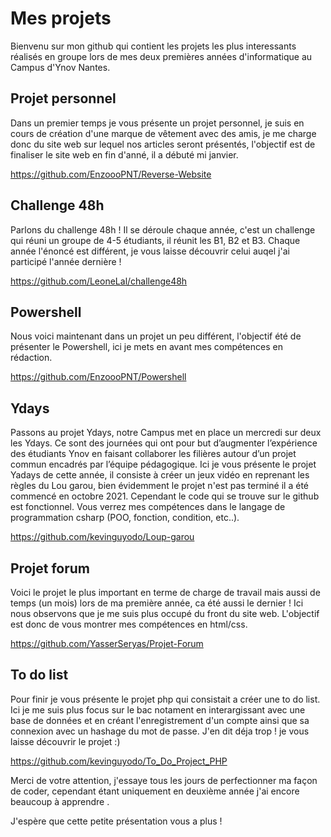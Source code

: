 # Mes projets

Bienvenu sur mon github qui contient les projets les plus interessants réalisés en groupe lors de mes deux premières années d'informatique au Campus d'Ynov Nantes.

## Projet personnel

Dans un premier temps je vous présente un projet personnel, je suis en cours de création d'une marque de vêtement avec des amis, je me charge donc du site web sur lequel nos articles seront présentés, l'objectif est de finaliser le site web en fin d'anné, il a débuté mi janvier.

https://github.com/EnzoooPNT/Reverse-Website

## Challenge 48h

Parlons du challenge 48h ! Il se déroule chaque année, c'est un challenge qui réuni un groupe de 4-5 étudiants, il réunit les B1, B2 et B3. Chaque année l'énoncé est différent, je vous laisse découvrir celui auqel j'ai participé l'année dernière !

https://github.com/LeoneLal/challenge48h

## Powershell

Nous voici maintenant dans un projet un peu différent, l'objectif été de présenter le Powershell, ici je mets en avant mes compétences en rédaction.

https://github.com/EnzoooPNT/Powershell

## Ydays 

Passons au projet Ydays, notre Campus met en place un mercredi sur deux les Ydays. Ce sont des journées qui ont pour but d’augmenter l’expérience des étudiants Ynov en faisant collaborer les filières autour d’un projet commun encadrés par l’équipe pédagogique.
Ici je vous présente le projet Yadays de cette année, il consiste à créer un jeux vidéo en reprenant les règles du Lou garou, bien évidemment le projet n'est pas terminé il a été commencé en octobre 2021. Cependant le code qui se trouve sur le github est fonctionnel. Vous verrez mes compétences dans le langage de programmation csharp (POO, fonction, condition, etc..).

https://github.com/kevinguyodo/Loup-garou

## Projet forum

Voici le projet le plus important en terme de charge de travail mais aussi de temps (un mois) lors de ma première année, ca été aussi le dernier !
Ici nous observons que je me suis plus occupé du front du site web. L'objectif est donc de vous montrer mes compétences en html/css.

https://github.com/YasserSeryas/Projet-Forum

## To do list

Pour finir je vous présente le projet php qui consistait a créer une to do list.
Ici je me suis plus focus sur le bac notament en interargissant avec une base de données et en créant l'enregistrement d'un compte ainsi que sa connexion avec un hashage du mot de passe. J'en dit déja trop ! je vous laisse découvrir le projet :)

https://github.com/kevinguyodo/To_Do_Project_PHP

Merci de votre attention, j'essaye tous les jours de perfectionner ma façon de coder, cependant étant uniquement en deuxième année j'ai encore beaucoup à apprendre .

J'espère que cette petite présentation vous a plus ! 
